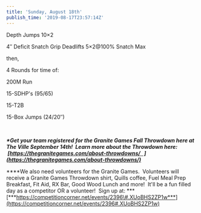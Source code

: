 ```yaml
---
title: 'Sunday, August 18th'
publish_time: '2019-08-17T23:57:14Z'
---
```


Depth Jumps 10×2

4″ Deficit Snatch Grip Deadlifts 5×2\@100% Snatch Max

then,

4 Rounds for time of:

200M Run

15-SDHP's (95/65)

15-T2B

15-Box Jumps (24/20″)

 

***\*Get your team registered for the Granite Games Fall Throwdown here
at The Ville September 14th!  Learn more about the Throwdown here:
 [https://thegranitegames.com/about-throwdowns/   ](https://thegranitegames.com/about-throwdowns/)***

***\*We also need volunteers for the Granite Games.  Volunteers will
receive a Granite Games Throwdown shirt, Quills coffee, Fuel Meal Prep
Breakfast, Fit Aid, RX Bar, Good Wood Lunch and more!  It'll be a fun
filled day as a competitor OR a volunteer!  Sign up
at: ***[***https://competitioncorner.net/events/2396\#.XUoBHS2ZP1w***](https://competitioncorner.net/events/2396#.XUoBHS2ZP1w)
